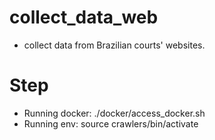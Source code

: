# collect_data_web
* collect data from Brazilian courts' websites.

# Step

* Running docker: ./docker/access_docker.sh
* Running env: source crawlers/bin/activate

